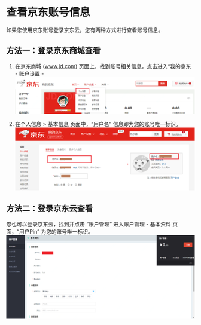 # 查看京东账号信息
如果您使用京东账号登录京东云，您有两种方式进行查看账号信息。

## 方法一：登录京东商城查看
1. 在京东商城 (www.jd.com) 页面上，找到账号相关信息，点击进入“我的京东 - 账户设置 - 
![](../../../image/User/Account%20Management/Check%20your%20account/jd-account.png)

2. 在个人信息 > 基本信息 页面中，“用户名” 信息即为您的账号唯一标识。
![](../../../image/User/Account%20Management/Check%20your%20account/%E4%B8%AA%E4%BA%BA%E4%BF%A1%E6%81%AF.png)

## 方法二：登录京东云查看
您也可以登录京东云，找到并点击 “账户管理” 进入账户管理 - 基本资料 页面，“用户Pin” 为您的账号唯一标识。
![](../../../image/User/Account%20Management/Check%20your%20account/%E4%BA%AC%E4%B8%9C%E4%BA%91%E8%B4%A6%E6%88%B7%E7%AE%A1%E7%90%86.png)
